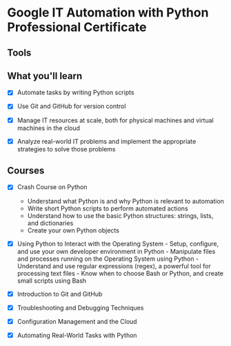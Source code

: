 # Google IT Automation with Python Professional Certificate

## Tools

## What you'll learn

- [x] Automate tasks by writing Python scripts

- [x] Use Git and GitHub for version control

- [x] Manage IT resources at scale, both for physical machines and virtual machines in the cloud 

- [x] Analyze real-world IT problems and implement the appropriate strategies to solve those problems

## Courses

- [x] Crash Course on Python
     - Understand what Python is and why Python is relevant to automation
     - Write short Python scripts to perform automated actions
     - Understand how to use the basic Python structures: strings, lists, and dictionaries
     - Create your own Python objects

- [x] Using Python to Interact with the Operating System
      - Setup, configure, and use your own developer environment in Python
      - Manipulate files and processes running on the Operating System using Python
      - Understand and use regular expressions (regex), a powerful tool for processing text files
      - Know when to choose Bash or Python, and create small scripts using Bash
      
- [x] Introduction to Git and GitHub
- [x] Troubleshooting and Debugging Techniques
- [x] Configuration Management and the Cloud
- [x] Automating Real-World Tasks with Python

